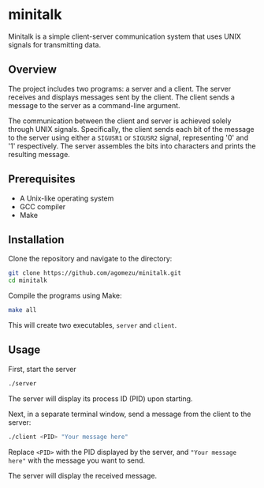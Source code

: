 # minitalk

Minitalk is a simple client-server communication system that uses UNIX signals for transmitting data.

## Overview

The project includes two programs: a server and a client. The server receives and displays messages sent by the client. The client sends a message to the server as a command-line argument.

The communication between the client and server is achieved solely through UNIX signals. Specifically, the client sends each bit of the message to the server using either a `SIGUSR1` or `SIGUSR2` signal, representing '0' and '1' respectively. The server assembles the bits into characters and prints the resulting message.

## Prerequisites

- A Unix-like operating system
- GCC compiler
- Make

## Installation

Clone the repository and navigate to the directory:

```bash
git clone https://github.com/agomezu/minitalk.git
cd minitalk
```

Compile the programs using Make:

```bash
make all
```

This will create two executables, `server` and `client`.

## Usage

First, start the server

```bash
./server
```


The server will display its process ID (PID) upon starting.

Next, in a separate terminal window, send a message from the client to the server:

```bash
./client <PID> "Your message here"
```


Replace `<PID>` with the PID displayed by the server, and `"Your message here"` with the message you want to send.

The server will display the received message.

